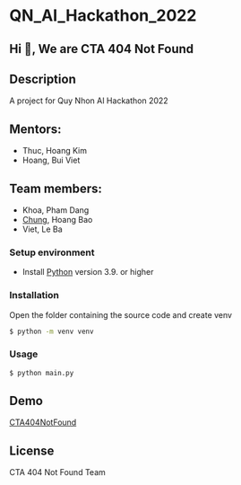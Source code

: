 # QN_AI_Hackathon_2022
## Hi 👋, We are CTA 404 Not Found

## Description
A project for Quy Nhon AI Hackathon 2022

## Mentors:
- Thuc, Hoang Kim
- Hoang, Bui Viet

## Team members: 
- Khoa, Pham Dang
- [Chung](https://github.com/Cyouisme/), Hoang Bao
- Viet, Le Ba

### Setup environment
- Install [Python](https://www.python.org/downloads/) version 3.9. or higher

### Installation

Open the folder containing the source code and create venv

```bash
$ python -m venv venv
```

### Usage

```bash
$ python main.py
```

## Demo
[CTA404NotFound](https://ec2-3-84-33-149.compute-1.amazonaws.com/)

## License
CTA 404 Not Found Team
